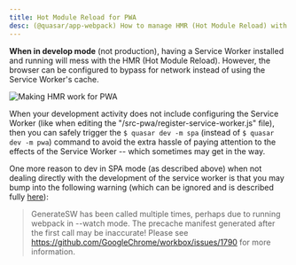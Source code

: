 ```yaml
---
title: Hot Module Reload for PWA
desc: (@quasar/app-webpack) How to manage HMR (Hot Module Reload) with Quasar PWA.
---
```


**When in develop mode** (not production), having a Service Worker installed and running will mess with the HMR (Hot Module Reload). However, the browser can be configured to bypass for network instead of using the Service Worker's cache.

![Making HMR work for PWA](https://cdn.quasar.dev/img/pwa-hmr.png)

When your development activity does not include configuring the Service Worker (like when editing the "/src-pwa/register-service-worker.js" file), then you can safely trigger the `$ quasar dev -m spa` (instead of `$ quasar dev -m pwa`) command to avoid the extra hassle of paying attention to the effects of the Service Worker -- which sometimes may get in the way.

One more reason to dev in SPA mode (as described above) when not dealing directly with the development of the service worker is that you may bump into the following warning (which can be ignored and is described fully [here](https://github.com/GoogleChrome/workbox/issues/1790)):

> GenerateSW has been called multiple times, perhaps due to running webpack in --watch mode. The precache manifest generated after the first call may be inaccurate! Please see https://github.com/GoogleChrome/workbox/issues/1790 for more information.
